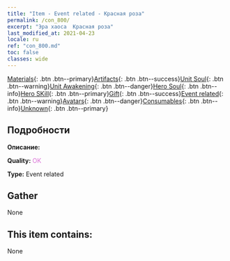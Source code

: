 ```yaml
---
title: "Item - Event related - Красная роза"
permalink: /con_800/
excerpt: "Эра хаоса  Красная роза"
last_modified_at: 2021-04-23
locale: ru
ref: "con_800.md"
toc: false
classes: wide
---
```

 [Materials](/ItemsRU/){: .btn .btn--primary}[Artifacts](/ItemsRU/Artifacts/){: .btn .btn--success}[Unit Soul](/ItemsRU/UnitSoul/){: .btn .btn--warning}[Unit Awakening](/ItemsRU/UnitAwakening/){: .btn .btn--danger}[Hero Soul](/ItemsRU/HeroSoul/){: .btn .btn--info}[Hero SKill](/ItemsRU/HeroSkill/){: .btn .btn--primary}[Gift](/ItemsRU/Gift/){: .btn .btn--success}[Event related](/ItemsRU/Events/){: .btn .btn--warning}[Avatars](/ItemsRU/Avatars/){: .btn .btn--danger}[Consumables](/ItemsRU/Consumables/){: .btn .btn--info}[Unknown](/ItemsRU/Unknown/){: .btn .btn--primary}

## Подробности
 **Описание:** 

 **Quality:** <span style="color: #DA70D6">OK</span>

 **Type:** Event related

## Gather

  None

## This item contains:

  None

